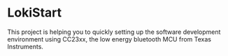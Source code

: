# LokiStart
This project is helping you to quickly setting up the software development environment using CC23xx, the low energy bluetooth MCU from Texas Instruments.
